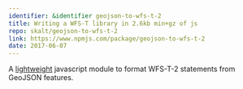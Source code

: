```yaml
---
identifier: &identifier geojson-to-wfs-t-2
title: Writing a WFS-T library in 2.6kb min+gz of js
repo: skalt/geojson-to-wfs-t-2
link: https://www.npmjs.com/package/geojson-to-wfs-t-2
date: 2017-06-07
---
```


A [lightweight](https://bundlephobia.com/result?p=geojson-to-wfs-t-2) javascript module to format WFS-T-2 statements from GeoJSON features.

<!--more-->
